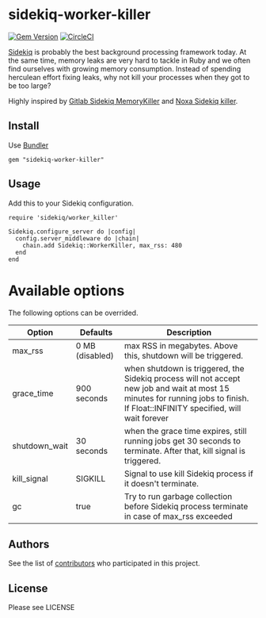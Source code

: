 
# sidekiq-worker-killer
[![Gem Version](https://badge.fury.io/rb/sidekiq-worker-killer.svg)](https://badge.fury.io/rb/sidekiq-worker-killer)
[![CircleCI](https://circleci.com/gh/klaxit/sidekiq-worker-killer.svg?style=shield&circle-token=:circle-token)](https://circleci.com/gh/klaxit/sidekiq-worker-killer)

[Sidekiq](https://github.com/mperham/sidekiq) is probably the best background processing framework today. At the same time, memory leaks are very hard to tackle in Ruby and we often find ourselves with growing memory consumption. Instead of spending herculean effort fixing leaks, why not kill your processes when they got to be too large?

Highly inspired by [Gitlab Sidekiq MemoryKiller](https://gitlab.com/gitlab-org/gitlab-ce/blob/master/lib/gitlab/sidekiq_middleware/shutdown.rb) and [Noxa Sidekiq killer](https://github.com/Noxa/sidekiq-killer).

## Install
Use [Bundler](http://bundler.io/)
```
gem "sidekiq-worker-killer"
```

## Usage

Add this to your Sidekiq configuration.

```
require 'sidekiq/worker_killer'

Sidekiq.configure_server do |config|
  config.server_middleware do |chain|
    chain.add Sidekiq::WorkerKiller, max_rss: 480
  end
end
```

# Available options

The following options can be overrided.

| Option | Defaults | Description |
| ------- | ------- | ----------- |
| max_rss | 0 MB (disabled) | max RSS in megabytes. Above this, shutdown will be triggered. |
| grace_time | 900 seconds | when shutdown is triggered, the Sidekiq process will not accept new job and wait at most 15 minutes for running jobs to finish. If Float::INFINITY specified, will wait forever  |
| shutdown_wait | 30 seconds | when the grace time expires, still running jobs get 30 seconds to terminate. After that, kill signal is triggered.  |
| kill_signal | SIGKILL | Signal to use kill Sidekiq process if it doesn't terminate.  |
| gc | true | Try to run garbage collection before Sidekiq process terminate in case of max_rss exceeded  |

## Authors

See the list of [contributors](https://github.com/klaxit/sidekiq-worker-killer/contributors) who participated in this project.

## License

Please see LICENSE
